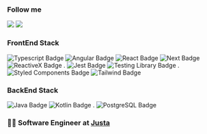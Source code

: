 ### Follow me
<a href="https://www.linkedin.com/in/hugobrancowb/"><img src="https://img.shields.io/badge/-hugobrancowb-blue?style=flat-square&logo=Linkedin&logoColor=white"></a>
<a href="https://www.twitter.com/hugobranco"><img src="https://img.shields.io/badge/-@hugobranco-1DA1F2?style=flat-square&logo=twitter&logoColor=white"></a>

### FrontEnd Stack
![Typescript Badge](https://img.shields.io/badge/-TypeScript-007ACC?style=flat-square&logo=typescript&logoColor=white)
![Angular Badge](https://img.shields.io/badge/-Angular-DD0031?style=flat-square&logo=angular&logoColor=white)
![React Badge](https://img.shields.io/badge/-React-61DAFB?style=flat-square&logo=react&logoColor=black)
![Next Badge](https://img.shields.io/badge/-Next.js-000000?style=flat-square&logo=react&logoColor=white)
![ReactiveX Badge](https://img.shields.io/badge/-ReactiveX-B7178C?style=flat-square&logo=reactivex&logoColor=white) .
![Jest Badge](https://img.shields.io/badge/-Jest-C21325?style=flat-square&logo=jest&logoColor=white)
![Testing Library Badge](https://img.shields.io/badge/-Testing%20Library-E33332?style=flat-square&logo=testing-library&logoColor=white) .
![Styled Components Badge](https://img.shields.io/badge/-Styled%20Components-DB7093?style=flat-square&logo=styled-components&logoColor=white)
![Tailwind Badge](https://img.shields.io/badge/-Tailwind-38B2AC?style=flat-square&logo=tailwind-css&logoColor=white)

### BackEnd Stack
![Java Badge](https://img.shields.io/badge/-Java-007396?style=flat-square&logo=java&logoColor=white)
![Kotlin Badge](https://img.shields.io/badge/-Kotlin-0095D5?style=flat-square&logo=kotlin&logoColor=white) .
![PostgreSQL Badge](https://img.shields.io/badge/-PostgreSQL-336791?style=flat-square&logo=postgresql&logoColor=white)

<!-- ![Swagger Badge](https://img.shields.io/badge/-Swagger-85EA2D?style=flat-square&logo=swagger&logoColor=black) -->
<!-- ![NestJs Badge](https://img.shields.io/badge/-NestJs-E0234E?style=flat-square&logo=nestjs&logoColor=white) -->
<!-- ![Firebase Badge](https://img.shields.io/badge/-Firebase-FFCA28?style=flat-square&logo=kotlin&logoColor=black) -->

### :man_technologist: Software Engineer at [Justa](https://www.justa.com.vc/)
